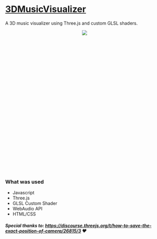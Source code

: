 # [3DMusicVisualizer](https://lnardon.github.io/3DMusicVisualizer/)

A 3D music visualizer using Three.js and custom GLSL shaders.

<p align="center" style="height: 450px">
  <img src="./demo.webm">
</p>

### What was used

- Javascript
- Three.js
- GLSL Custom Shader
- WebAudio API
- HTML/CSS


##### Special thanks to: https://discourse.threejs.org/t/how-to-save-the-exact-position-of-camera/26815/3 :heart:
